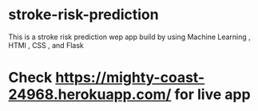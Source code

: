 # stroke-risk-prediction
This is a stroke risk prediction wep app build by using Machine Learning , HTMl , CSS , and Flask

# Check https://mighty-coast-24968.herokuapp.com/ for live app
